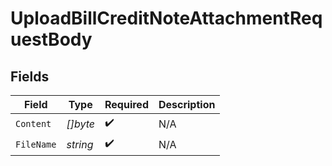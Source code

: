 # UploadBillCreditNoteAttachmentRequestBody


## Fields

| Field              | Type               | Required           | Description        |
| ------------------ | ------------------ | ------------------ | ------------------ |
| `Content`          | *[]byte*           | :heavy_check_mark: | N/A                |
| `FileName`         | *string*           | :heavy_check_mark: | N/A                |